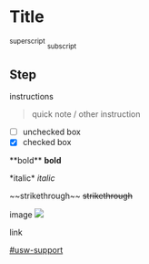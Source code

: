 # Title

<sup>superscript</sup>
<sub>subscript</sub>

## Step #
instructions
> quick note / other instruction

- [ ] unchecked box
- [x] checked box

\*\*bold** **bold**

\*italic* *italic*

\~\~strikethrough~~ ~~strikethrough~~

image
![](https://cdn.discordapp.com/attachments/1023438339115847701/1046529416752271370/2022-11-27_15-53.png)

link

[#usw-support](https://discord.com/channels/477621522958385154/1046141629070848070)
